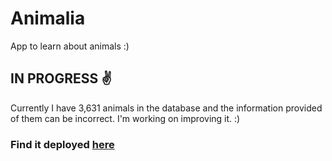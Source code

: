 # Animalia
App to learn about animals :) 

## IN PROGRESS ✌️
Currently I have 3,631 animals in the database and the information provided of them can be incorrect. I'm working on improving it. :) 

### Find it deployed [here](https://animalia.netlify.app/animal "Animalia")
